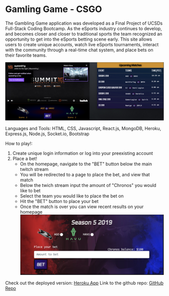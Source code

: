 # Gamling Game - CSGO

The Gambling Game application was developed as a Final Project of UCSDs Full-Stack Coding Bootcamp. As the eSports industry continues to develop, and becomes closer and closer to traditional sports the team recognized an opportunity to get into the eSports betting scene early. This site allows users to create unique accounts, watch live eSports tournaments, interact with the community through a real-time chat system, and place bets on their favorite teams. 

![HomeScreenshot](/client/src/utils/images/MainMatch.png)

Languages and Tools:
HTML, CSS, Javascript, React.js, MongoDB, Heroku, Express.js, Node.js, Socket.io, Bootstrap

How to play!: 
1) Create unique login information or log into your preexisting account
2) Place a bet!
    - On the homepage, navigate to the "BET" button below the main twitch stream
    - You will be redirected to a page to place the bet, and view that match
    - Below the twich stream input the amount of "Chronos" you would like to bet
    - Select the team you would like to place the bet on
    - Hit the "BET" button to place your bet
    - Once the match is over you can view recent results on your homepage
![BetScreenshot](/client/src/utils/images/PlaceBet.png)

Check out the deployed version: [Heroku App](https://gamblingame.herokuapp.com/)
Link to the github repo: [GitHub Repo](https://github.com/StoRm619/gambling_game)
